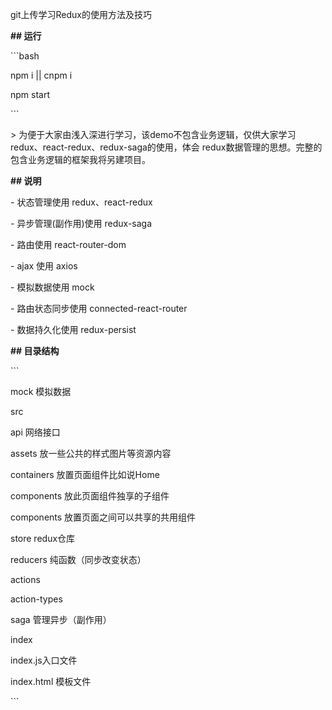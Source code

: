 git上传学习Redux的使用方法及技巧





**## 运行**

\```bash

npm i || cnpm i

npm start

\```



\> 为便于大家由浅入深进行学习，该demo不包含业务逻辑，仅供大家学习 redux、react-redux、redux-saga的使用，体会 redux数据管理的思想。完整的包含业务逻辑的框架我将另建项目。



**## 说明**

\- 状态管理使用 redux、react-redux

\- 异步管理(副作用)使用 redux-saga

\- 路由使用 react-router-dom

\- ajax 使用 axios

\- 模拟数据使用 mock

\- 路由状态同步使用 connected-react-router

\- 数据持久化使用 redux-persist



**## 目录结构**



\```

mock 模拟数据

src

 api 网络接口

 assets 放一些公共的样式图片等资源内容

 containers 放置页面组件比如说Home

   components 放此页面组件独享的子组件

 components 放置页面之间可以共享的共用组件

 store redux仓库

   reducers 纯函数（同步改变状态）

   actions

   action-types

   saga 管理异步（副作用）

   index

 index.js入口文件

 index.html 模板文件

 \```

